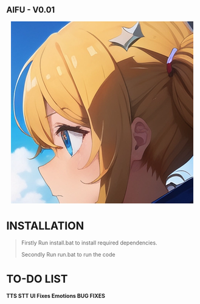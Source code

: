 ## AIFU - V0.01
<div align="center">
  <img src="https://github.com/DeoDorqnt387/AIFU/blob/main/images/g(1).png">
</div>

# INSTALLATION
> Firstly Run install.bat to install required dependencies.
> 
> Secondly Run run.bat to run the code

# TO-DO LIST
<b>
<p>
TTS
STT
UI Fixes
Emotions
BUG FIXES
</p>
</b>
